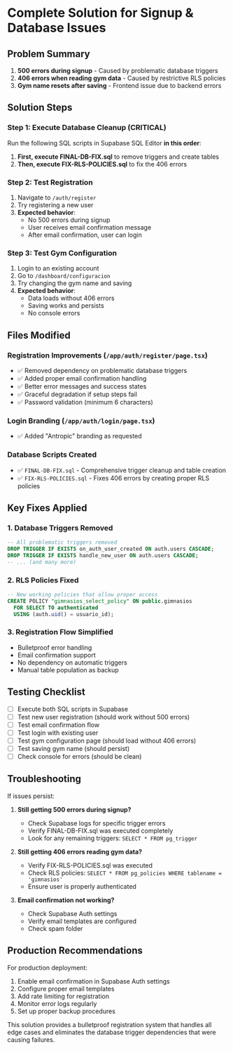# Complete Solution for Signup & Database Issues

## Problem Summary

1. **500 errors during signup** - Caused by problematic database triggers
2. **406 errors when reading gym data** - Caused by restrictive RLS policies
3. **Gym name resets after saving** - Frontend issue due to backend errors

## Solution Steps

### Step 1: Execute Database Cleanup (CRITICAL)

Run the following SQL scripts in Supabase SQL Editor **in this order**:

1. **First, execute FINAL-DB-FIX.sql** to remove triggers and create tables
2. **Then, execute FIX-RLS-POLICIES.sql** to fix the 406 errors

### Step 2: Test Registration

1. Navigate to `/auth/register`
2. Try registering a new user
3. **Expected behavior**: 
   - No 500 errors during signup
   - User receives email confirmation message
   - After email confirmation, user can login

### Step 3: Test Gym Configuration

1. Login to an existing account
2. Go to `/dashboard/configuracion`
3. Try changing the gym name and saving
4. **Expected behavior**:
   - Data loads without 406 errors
   - Saving works and persists
   - No console errors

## Files Modified

### Registration Improvements (`/app/auth/register/page.tsx`)
- ✅ Removed dependency on problematic database triggers
- ✅ Added proper email confirmation handling
- ✅ Better error messages and success states
- ✅ Graceful degradation if setup steps fail
- ✅ Password validation (minimum 6 characters)

### Login Branding (`/app/auth/login/page.tsx`)
- ✅ Added "Antropic" branding as requested

### Database Scripts Created
- ✅ `FINAL-DB-FIX.sql` - Comprehensive trigger cleanup and table creation
- ✅ `FIX-RLS-POLICIES.sql` - Fixes 406 errors by creating proper RLS policies

## Key Fixes Applied

### 1. Database Triggers Removed
```sql
-- All problematic triggers removed
DROP TRIGGER IF EXISTS on_auth_user_created ON auth.users CASCADE;
DROP TRIGGER IF EXISTS handle_new_user ON auth.users CASCADE;
-- ... (and many more)
```

### 2. RLS Policies Fixed
```sql
-- New working policies that allow proper access
CREATE POLICY "gimnasios_select_policy" ON public.gimnasios
  FOR SELECT TO authenticated
  USING (auth.uid() = usuario_id);
```

### 3. Registration Flow Simplified
- Bulletproof error handling
- Email confirmation support  
- No dependency on automatic triggers
- Manual table population as backup

## Testing Checklist

- [ ] Execute both SQL scripts in Supabase
- [ ] Test new user registration (should work without 500 errors)
- [ ] Test email confirmation flow
- [ ] Test login with existing user
- [ ] Test gym configuration page (should load without 406 errors)
- [ ] Test saving gym name (should persist)
- [ ] Check console for errors (should be clean)

## Troubleshooting

If issues persist:

1. **Still getting 500 errors during signup?**
   - Check Supabase logs for specific trigger errors
   - Verify FINAL-DB-FIX.sql was executed completely
   - Look for any remaining triggers: `SELECT * FROM pg_trigger`

2. **Still getting 406 errors reading gym data?**
   - Verify FIX-RLS-POLICIES.sql was executed
   - Check RLS policies: `SELECT * FROM pg_policies WHERE tablename = 'gimnasios'`
   - Ensure user is properly authenticated

3. **Email confirmation not working?**
   - Check Supabase Auth settings
   - Verify email templates are configured
   - Check spam folder

## Production Recommendations

For production deployment:
1. Enable email confirmation in Supabase Auth settings
2. Configure proper email templates
3. Add rate limiting for registration
4. Monitor error logs regularly
5. Set up proper backup procedures

This solution provides a bulletproof registration system that handles all edge cases and eliminates the database trigger dependencies that were causing failures.